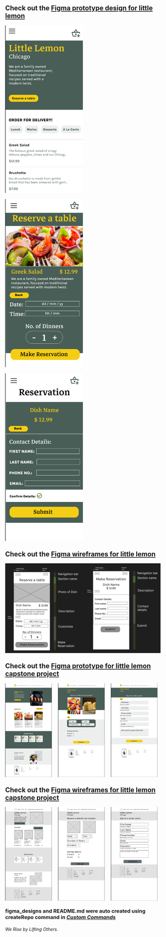 ## Check out the [Figma prototype design for little lemon](https://www.figma.com/design/u7zbSHNIFWE0rwz6fZt178/high-fidelity-visual-design?node-id=0-1&t=3uFdohozHKiRJpxq-1)

<div style="display: flex; flex-wrap: wrap; gap: 20px;">
    <img src="ll-figma1.png" alt="Little Lemon page 1" width="250" />
    <img src="ll-figma2.png" alt="Little Lemon page 2" width="250" />
    <img src="ll-figma3.png" alt="Little Lemon page 3" width="250" />
</div>

## Check out the [Figma wireframes for little lemon](https://www.figma.com/design/uPCi7Jnts19XhE4eME3VZU/wireframes?node-id=0-1&t=kXbcadpiKyPjSc9k-1)

<div style="display: flex; flex-wrap: wrap; gap: 20px;">
    <img src="ll-wireframes.png" alt="Little Lemon page 1" width="500" />
</div>

## Check out the [Figma prototype for little lemon capstone project](https://www.figma.com/design/Jo78tKGLI9UtpjAV1VFX8w/Capstone-project?node-id=25-378&t=YkVTrjlAuomzVeLG-1)

<div style="display: flex; flex-wrap: wrap; gap: 20px;">
    <img src="ll-hgh-fidelity-figma1.png" alt="Little Lemon page 1" width="150" />
    <img src="ll-hgh-fidelity-figma2.png" alt="Little Lemon page 2" width="150" />
    <img src="ll-hgh-fidelity-figma3.png" alt="Little Lemon page 3" width="150" />
</div>

## Check out the [Figma wireframes for little lemon capstone project](https://www.figma.com/design/Jo78tKGLI9UtpjAV1VFX8w/Capstone-project?node-id=0-1&t=YkVTrjlAuomzVeLG-1)

<div style="display: flex; flex-wrap: wrap; gap: 20px;">
    <img src="ll-wireframes-figma-capstone1.png" alt="Little Lemon page 1" width="150" />
    <img src="ll-wireframes-figma-capstone2.png" alt="Little Lemon page 2" width="150" />
    <img src="ll-wireframes-figma-capstone3.png" alt="Little Lemon page 3" width="150" />
</div>


### figma_designs and README.md were auto created using createRepo command in [*Custom Commands*](https://github.com/DafetiteOgaga/custom_commands)
		




###### *We Rise by Lifting Others.*
